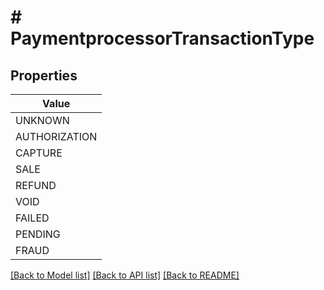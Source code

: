 # # PaymentprocessorTransactionType


## Properties



| Value |
------------ |
UNKNOWN|&#39;UNKNOWN&#39;
AUTHORIZATION|&#39;AUTHORIZATION&#39;
CAPTURE|&#39;CAPTURE&#39;
SALE|&#39;SALE&#39;
REFUND|&#39;REFUND&#39;
VOID|&#39;VOID&#39;
FAILED|&#39;FAILED&#39;
PENDING|&#39;PENDING&#39;
FRAUD|&#39;FRAUD&#39;

[[Back to Model list]](../../README.md#models) [[Back to API list]](../../README.md#endpoints) [[Back to README]](../../README.md)